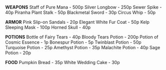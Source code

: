 <!-- TITLE: Shekelburg -->
<!-- SUBTITLE: This is what Shekelburg has for sale... -->

**WEAPONS**
Staff of Pure Mana - 500p
Silver Longbow  - 250p
Sewer Spike  - 40p
Piranha Plant Stalk  - 50p
Blackmetal Sword  - 30p
Circus Whip  - 50p




**ARMOR**
Pink Slip-on Sandals - 20p
Elegant White Fur Coat  - 50p
Kelp Sleeping Mask  - 100p
Horned Skull  - 40p




**POTIONS**
Bottle of Fairy Tears - 40p
Bloody Tears Potion - 200p
Potion of Cosmic Essence - 1p
Bonespur Potion - 5p
Twinblast Potion - 50p
Turquoise Potion  - 25p
Amethyst Potion  - 35p
Malachite Potion  - 40p
Sage Potion  - 20p



**FOOD**
Pumpkin Bread  - 35p
White Wedding Cake  - 30p